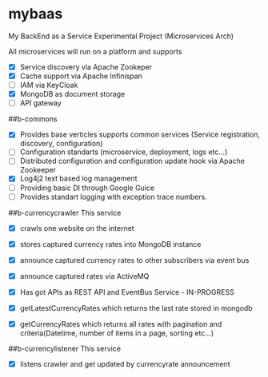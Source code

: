# mybaas
My BackEnd as a Service Experimental Project (Microservices Arch)

All microservices will run on a platform and supports 
- [x] Service discovery via Apache Zookeper
- [x] Cache support via Apache Infinispan
- [ ] IAM via KeyCloak
- [x] MongoDB as document storage
- [ ] API gateway 

##b-commons
- [X] Provides base verticles supports common services (Service registration, discovery, configuration)
- [ ] Configuration standarts (microservice, deployment, logs etc...)
- [ ] Distributed configuration and configuration update hook via Apache Zookeeper
- [X] Log4j2 text based log management
- [ ] Providing basic DI through Google Guice
- [ ] Provides standart logging with exception trace numbers.

##b-currencycrawler
This service 
- [x] crawls one website on the internet
- [x] stores captured currency rates into MongoDB instance
- [x] announce captured currency rates to other subscribers via event bus
- [x] announce captured rates via ActiveMQ
- [x] Has got APIs as REST API and EventBus Service - IN-PROGRESS
- [x] getLatestCurrencyRates which returns the last rate stored in mongodb
- [x] getCurrencyRates which returns all rates with pagination and criteria(Datetime, number of items in a page, sorting etc...) 


##b-currencylistener
This service 
- [x] listens crawler and get updated by currencyrate announcement


 
